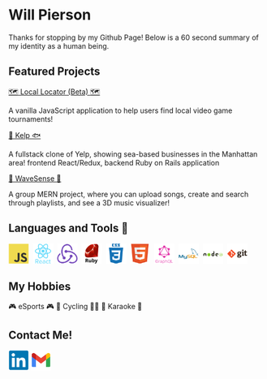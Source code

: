 
<h1>Will Pierson</h1>
<p>Thanks for stopping by my Github Page! Below is a 60 second summary of my identity as a human being.</p>

<h2>Featured Projects</h2>

<a href="https://willcpierson.github.io/local-locator-app/"> 🗺️ Local Locator (Beta) 🗺️</a>
<p>A vanilla JavaScript application to help users find local video game tournaments!</p>

<a href="https://kelpfullstack.onrender.com/">🎣 Kelp 🐟</a>
<p>A fullstack clone of Yelp, showing sea-based businesses in the Manhattan area! frontend React/Redux, backend Ruby on Rails application</p>

<a href="https://willcpierson.github.io/local-locator-app/"> 🎵 WaveSense 🎼 </a>
<p>A group MERN project, where you can upload songs, create and search through playlists, and see a 3D music visualizer!</p>


<h2>Languages and Tools 🔧</h2>

<div>
  <img src="https://github.com/devicons/devicon/blob/master/icons/javascript/javascript-original.svg" title="JavaScript" alt="JavaScript" width="40" height="40"/>&nbsp;
  <img src="https://github.com/devicons/devicon/blob/master/icons/react/react-original-wordmark.svg" title="React" alt="React" width="40" height="40"/>&nbsp;
  <img src="https://github.com/devicons/devicon/blob/master/icons/redux/redux-original.svg" title="Redux" alt="Redux " width="40" height="40"/>&nbsp;
  <img src="https://github.com/devicons/devicon/blob/master/icons/ruby/ruby-original-wordmark.svg" title="Ruby" alt="Ruby" width="40" height="40"/>&nbsp;
  <img src="https://github.com/devicons/devicon/blob/master/icons/css3/css3-plain-wordmark.svg"  title="CSS3" alt="CSS" width="40" height="40"/>&nbsp;
  <img src="https://github.com/devicons/devicon/blob/master/icons/html5/html5-original.svg" title="HTML5" alt="HTML" width="40" height="40"/>&nbsp;
  <img src="https://github.com/devicons/devicon/blob/master/icons/graphql/graphql-plain-wordmark.svg" title="GraphQL" alt="GraphQL" width="40" height="40"/>&nbsp;
  <img src="https://github.com/devicons/devicon/blob/master/icons/mysql/mysql-original-wordmark.svg" title="MySQL"  alt="MySQL" width="40" height="40"/>&nbsp;
  <img src="https://github.com/devicons/devicon/blob/master/icons/nodejs/nodejs-original-wordmark.svg" title="NodeJS" alt="NodeJS" width="40" height="40"/>&nbsp;
  <img src="https://github.com/devicons/devicon/blob/master/icons/git/git-original-wordmark.svg" title="Git" **alt="Git" width="40" height="40"/>
</div>

<h2>My Hobbies</h2>
<p> 🎮 eSports 🎮 🚴 Cycling 🚴‍♂️ 🎤 Karaoke 🎤</p>

<h2>Contact Me!</h2>
<a href="https://www.linkedin.com/in/will-pierson-63a86318a/"><img src="https://github.com/devicons/devicon/blob/master/icons/linkedin/linkedin-original.svg" title="LinkedIn" alt="LinkedIn" height="40" width="40"></a>
<a href="<a href="mailto:willcpierson@gmail.com"><img src="https://raw.githubusercontent.com/github/explore/8f19e4dbbf13418dc1b1d58bb265953553c15a46/topics/gmail/gmail.png" title="Gmail" alt="Gmail" height="40" width="40">

<!--
**willcpierson/willcpierson** is a ✨ _special_ ✨ repository because its `README.md` (this file) appears on your GitHub profile.

Here are some ideas to get you started:


- 🔭 I’m currently working on ...
- 🌱 I’m currently learning ...
- 👯 I’m looking to collaborate on ...
- 🤔 I’m looking for help with ...
- 💬 Ask me about ...
- 📫 How to reach me: ...
- 😄 Pronouns: ...
- ⚡ Fun fact: ...
-->
